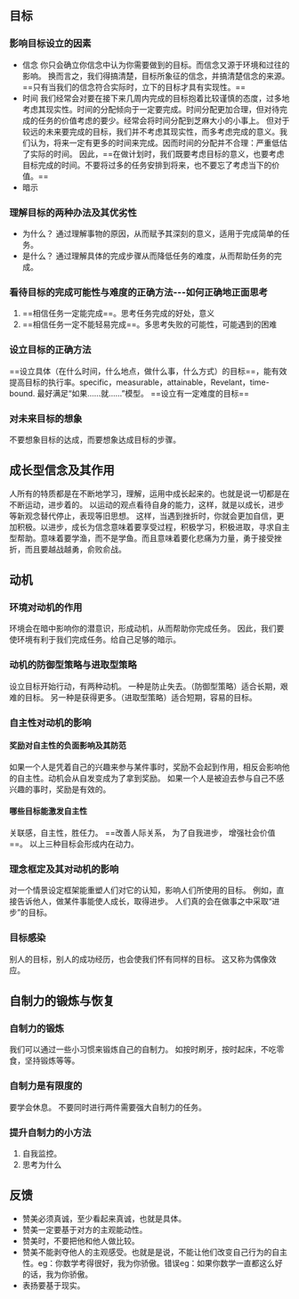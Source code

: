 ## 目标
### 影响目标设立的因素
- 信念
    你只会确立你信念中认为你需要做到的目标。而信念又源于环境和过往的影响。
    换而言之，我们得搞清楚，目标所象征的信念，并搞清楚信念的来源。==只有当我们的信念符合实际时，立下的目标才具有实现性。==
- 时间
    我们经常会对要在接下来几周内完成的目标抱着比较谨慎的态度，过多地考虑其现实性。时间的分配倾向于一定要完成。时间分配更加合理，但对待完成的任务的价值考虑的要少。经常会将时间分配到芝麻大小的小事上。
    但对于较远的未来要完成的目标，我们并不考虑其现实性，而多考虑完成的意义。我们认为，将来一定有更多的时间来完成。因而时间的分配并不合理：严重低估了实际的时间。
    因此，==在做计划时，我们既要考虑目标的意义，也要考虑目标完成的时间。不要将过多的任务安排到将来，也不要忘了考虑当下的价值。==
- 暗示
### 理解目标的两种办法及其优劣性
- 为什么？
    通过理解事物的原因，从而赋予其深刻的意义，适用于完成简单的任务。
- 是什么？
    通过理解具体的完成步骤从而降低任务的难度，从而帮助任务的完成。

### 看待目标的完成可能性与难度的正确方法---如何正确地正面思考
1. ==相信任务一定能完成==。思考任务完成的好处，意义
2. ==相信任务一定不能轻易完成==。多思考失败的可能性，可能遇到的困难

### 设立目标的正确方法
==设立具体（在什么时间，什么地点，做什么事，什么方式）的目标==，能有效提高目标的执行率。specific，measurable，attainable，Revelant，time-bound.
最好满足“如果……就……”模型。
==设立有一定难度的目标==

### 对未来目标的想象
不要想象目标的达成，而要想象达成目标的步骤。

## 成长型信念及其作用
人所有的特质都是在不断地学习，理解，运用中成长起来的。也就是说一切都是在不断运动，进步着的。
以运动的观点看待自身的能力，这样，就是以成长，进步等新观念替代停止，表现等旧思想。
这样，当遇到挫折时，你就会更加自信，更加积极。以进步，成长为信念意味着要享受过程，积极学习，积极进取，寻求自主型帮助。意味着要学渔，而不是学鱼。而且意味着要化悲痛为力量，勇于接受挫折，而且要越战越勇，俞败俞战。

## 动机
### 环境对动机的作用
环境会在暗中影响你的潜意识，形成动机，从而帮助你完成任务。
因此，我们要使环境有利于我们完成任务。给自己足够的暗示。
### 动机的防御型策略与进取型策略
设立目标开始行动，有两种动机。
一种是防止失去。（防御型策略）适合长期，艰难的目标。
另一种是获得更多。（进取型策略）适合短期，容易的目标。
### 自主性对动机的影响
#### 奖励对自主性的负面影响及其防范
如果一个人是凭着自己的兴趣来参与某件事时，奖励不会起到作用，相反会影响他的自主性。动机会从自发变成为了拿到奖励。
如果一个人是被迫去参与自己不感兴趣的事时，奖励是有效的。
#### 哪些目标能激发自主性
关联感，自主性，胜任力。
==改善人际关系，
为了自我进步，
增强社会价值==。
以上三种目标会形成内在动力。

### 理念框定及其对动机的影响
对一个情景设定框架能重塑人们对它的认知，影响人们所使用的目标。
例如，直接告诉他人，做某件事能使人成长，取得进步。
人们真的会在做事之中采取“进步”的目标。

### 目标感染
别人的目标，别人的成功经历，也会使我们怀有同样的目标。
这又称为偶像效应。

## 自制力的锻炼与恢复
### 自制力的锻炼
我们可以通过一些小习惯来锻炼自己的自制力。
如按时刷牙，按时起床，不吃零食，坚持锻炼等等。
### 自制力是有限度的
要学会休息。
不要同时进行两件需要强大自制力的任务。
### 提升自制力的小方法
1. 自我监控。
2. 思考为什么

## 反馈
- 赞美必须真诚，至少看起来真诚，也就是具体。
- 赞美一定要基于对方的主观能动性。
- 赞美时，不要把他和他人做比较。
- 赞美不能剥夺他人的主观感受。也就是是说，不能让他们改变自己行为的自主性。eg：你数学考得很好，我为你骄傲。错误eg：如果你数学一直都这么好的话，我为你骄傲。
- 表扬要基于现实。


